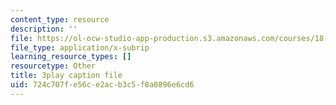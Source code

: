 ```yaml
---
content_type: resource
description: ''
file: https://ol-ocw-studio-app-production.s3.amazonaws.com/courses/18-06sc-linear-algebra-fall-2011/724c707fe56ce2acb3c5f8a0896e6cd6_zWxhmBCdvFs.srt
file_type: application/x-subrip
learning_resource_types: []
resourcetype: Other
title: 3play caption file
uid: 724c707f-e56c-e2ac-b3c5-f8a0896e6cd6
---
```

